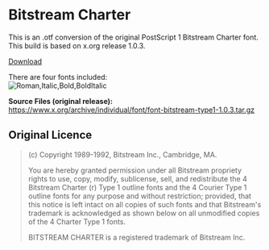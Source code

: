 # Bitstream Charter
This is an .otf conversion of the original PostScript 1 Bitstream Charter font. This build is based on x.org release 1.0.3.

[Download](https://github.com/Peplow/Bitstream-Charter/archive/master.zip)

There are four fonts included:  
![Roman,Italic,Bold,BoldItalic](https://i.imgur.com/CpL7tOk.png)



**Source Files (original release):**  
https://www.x.org/archive/individual/font/font-bitstream-type1-1.0.3.tar.gz

## Original Licence

> (c) Copyright 1989-1992, Bitstream Inc., Cambridge, MA.
> 
> You are hereby granted permission under all Bitstream propriety rights
> to use, copy, modify, sublicense, sell, and redistribute the 4 Bitstream
> Charter (r) Type 1 outline fonts and the 4 Courier Type 1 outline fonts
> for any purpose and without restriction; provided, that this notice is
> left intact on all copies of such fonts and that Bitstream's trademark
> is acknowledged as shown below on all unmodified copies of the 4 Charter
> Type 1 fonts.
> 
> BITSTREAM CHARTER is a registered trademark of Bitstream Inc.
